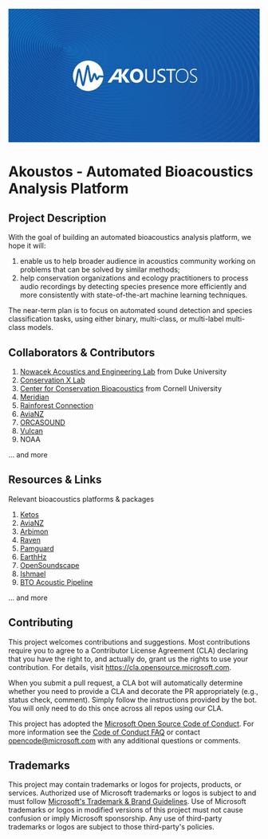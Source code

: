 ![header image](Akoustos.JPG)

# Akoustos - Automated Bioacoustics Analysis Platform


## Project Description

With the goal of building an automated bioacoustics analysis platform, we hope it will:
1. enable us to help broader audience in acoustics community working on problems that can be solved by similar methods;
2. help conservation organizations and ecology practitioners to process audio recordings by detecting species presence more efficiently and more consistently with state-of-the-art machine learning techniques.

The near-term plan is to focus on automated sound detection and species classification tasks, using either binary, multi-class, or multi-label multi-class models. 



## Collaborators & Contributors
1. [Nowacek Acoustics and Engineering Lab](https://sites.nicholas.duke.edu/nowacek/) from Duke University
2. [Conservation X Lab](https://conservationxlabs.com/)
3. [Center for Conservation Bioacoustics](https://www.birds.cornell.edu/ccb/) from Cornell University
4. [Meridian](https://meridian.cs.dal.ca/)
5. [Rainforest Connection](https://www.rfcx.org/)
6. [AviaNZ](https://www.avianz.net/)
7. [ORCASOUND](https://www.orcasound.net/portfolio/bush-point-hydrophone/)
8. [Vulcan](https://vulcan.com/)
9. NOAA

... and more

## Resources & Links
Relevant bioacoustics platforms & packages
1. [Ketos](https://docs.meridian.cs.dal.ca/ketos/)
2. [AviaNZ](https://www.avianz.net/index.php)
3. [Arbimon](https://arbimon.rfcx.org/)
4. [Raven](https://ravensoundsoftware.com/)
5. [Pamguard](https://www.pamguard.org/)
6. [EarthHz](https://data.songsofadaptation.org/)
7. [OpenSoundscape](http://opensoundscape.org/en/latest/)
8. [Ishmael](http://bioacoustics.us/ishmael.html)
9. [BTO Acoustic Pipeline](https://www.ctbto.org/specials/vdec/)

... and more

## Contributing

This project welcomes contributions and suggestions.  Most contributions require you to agree to a
Contributor License Agreement (CLA) declaring that you have the right to, and actually do, grant us
the rights to use your contribution. For details, visit https://cla.opensource.microsoft.com.

When you submit a pull request, a CLA bot will automatically determine whether you need to provide
a CLA and decorate the PR appropriately (e.g., status check, comment). Simply follow the instructions
provided by the bot. You will only need to do this once across all repos using our CLA.

This project has adopted the [Microsoft Open Source Code of Conduct](https://opensource.microsoft.com/codeofconduct/).
For more information see the [Code of Conduct FAQ](https://opensource.microsoft.com/codeofconduct/faq/) or
contact [opencode@microsoft.com](mailto:opencode@microsoft.com) with any additional questions or comments.

## Trademarks

This project may contain trademarks or logos for projects, products, or services. Authorized use of Microsoft 
trademarks or logos is subject to and must follow 
[Microsoft's Trademark & Brand Guidelines](https://www.microsoft.com/en-us/legal/intellectualproperty/trademarks/usage/general).
Use of Microsoft trademarks or logos in modified versions of this project must not cause confusion or imply Microsoft sponsorship.
Any use of third-party trademarks or logos are subject to those third-party's policies.
